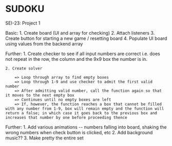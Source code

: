 # SUDOKU

SEI-23: Project 1



Basic:
    1. Create board (UI and array for checking)
    2. Attach listeners
    3. Create button for starting a new game / resetting board
    4. Populate UI board using values from the backend array


Further:
    1. Create checker to see if all input numbers are correct i.e. does not repeat in the row, the column and the 9x9 box the number is in.

    2. Create solver

        => Loop through array to find empty boxes
        => Loop through 1-9 and use checker to admit the first valid number
        => After admitting valid number, call the function again so that it moves to the next empty box
        => Continues until no empty boxes are left
        => If, however, the function reaches a box that cannot be filled with any number from 1-9, box will remain empty and the function will return a false; in which case it goes back to the previous box and increases that number by one before proceeding thence


Further: 
    1. Add various animations -- numbers falling into board, shaking the wrong numbers when check button is clicked, etc
    2. Add background music??
    3. Make pretty the entire set